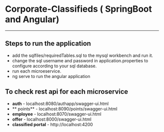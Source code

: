 # Corporate-Classifieds ( SpringBoot and Angular)
___________________________________________________
## Steps to run the application
- add the sqlfiles/requiredTables.sql to the mysql workbench and run it.
- change the sql username and password in application.properties to configure according to your sql database.
- run each microeservice.
- ng serve to run the angular application

## To check rest api for each microservice
- **auth** - localhost:8080/authapp/swagger-ui.html
- ** points** - localhost:8090/points/swagger-ui.html
- **employee** - localhost:8070/swagger-ui.html
- **offer** - localhost:8000/swagger-ui.html
- **classified portal** - http://localhost:4200


